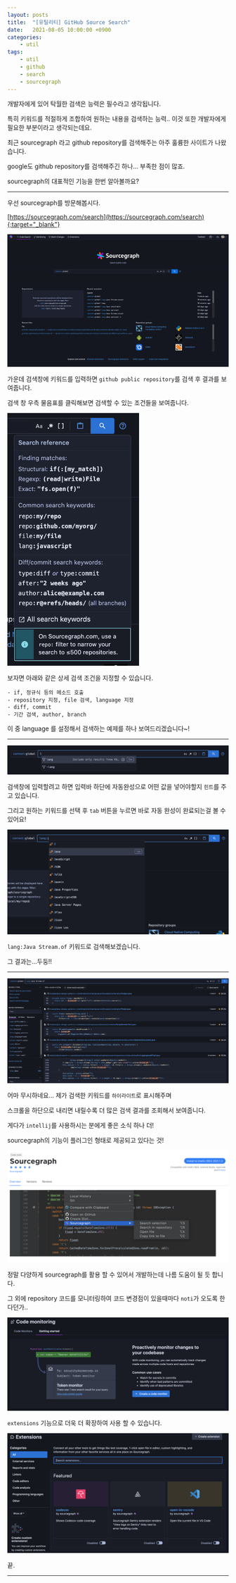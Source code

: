 ```yaml
---
layout: posts
title:  "[유틸리티] GitHub Source Search"
date:   2021-08-05 10:00:00 +0900
categories: 
    - util 
tags: 
    - util
    - github
    - search
    - sourcegraph
---
```


개발자에게 있어 탁월한 검색은 능력은 필수라고 생각됩니다.

특히 키워드를 적절하게 조합하여 원하는 내용을 검색하는 능력.. 이것 또한 개발자에게 필요한 부분이라고 생각되는데요.

최근 sourcegraph 라고 github repository를 검색해주는 아주 훌륭한 사이트가 나왔습니다.

google도 github repository를 검색해주긴 하나... 부족한 점이 많죠.

sourcegraph의 대표적인 기능을 한번 알아볼까요?

---
우선 sourcegraph를 방문해봅시다.

[https://sourcegraph.com/search](https://sourcegraph.com/search){:target="_blank"}

<img src="/assets/img/util/search_git_hub/sourcegraph.png" alt="sourcegraph">

가운데 검색창에 키워드를 입력하면 `github public repository`를 검색 후 결과를 보여줍니다.

검색 창 우측 물음표를 클릭해보면 검색할 수 있는 조건들을 보여줍니다.

<img src="/assets/img/util/search_git_hub/help.png" width="300px" alt="help">

보자면 아래와 같은 상세 검색 조건을 지정할 수 있습니다.

```
- if, 정규식 등의 메소드 호출
- repository 지정, file 검색, language 지정
- diff, commit
- 기간 검색, author, branch
```
이 중 language 를 설정해서 검색하는 예제를 하나 보여드리겠습니다~!

---
<img src="/assets/img/util/search_git_hub/lang_auto_complete_1.png" alt="language_auto_complete_1">

검색창에 입력할려고 하면 입력바 하단에 자동완성으로 어떤 값을 넣어야할지 `힌트`를 주고 있습니다.

그리고 원하는 키워드를 선택 후 `tab` 버튼을 누르면 바로 자동 완성이 완료되는걸 볼 수 있어요!

<img src="/assets/img/util/search_git_hub/lang_auto_complete_2.png" alt="language_auto_complete_2">

`lang:Java Stream.of` 키워드로 검색해보겠습니다.

그 결과는...두둥!!

---
<img src="/assets/img/util/search_git_hub/search_result.png" alt="search_result">

어마 무시하네요... 제가 검색한 키워드를 `하이라이트`로 표시해주며

스크롤을 하단으로 내리면 내릴수록 더 많은 검색 결과를 조회해서 보여줍니다.

게다가 `intellij`를 사용하시는 분에게 좋은 소식 하나 더!

sourcegraph의 기능이 플러그인 형태로 제공되고 있다는 것!

<img src="/assets/img/util/search_git_hub/intellij_usage.png" alt="intellij_usage">

정말 다양하게 sourcegraph를 활용 할 수 있어서 개발하는데 나름 도움이 될 듯 합니다.

그 외에 repository 코드를 모니터링하여 코드 변경점이 있을때마다 `noti`가 오도록 한다던가..

<img src="/assets/img/util/search_git_hub/code_monitoring.png" alt="code_monitor">

`extensions` 기능으로 더욱 더 확장하여 사용 할 수 있습니다.

<img src="/assets/img/util/search_git_hub/extension.png" alt="extension">

끝.

---



